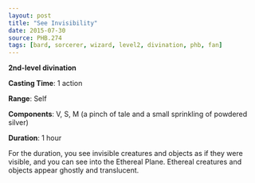 ```yaml
---
layout: post
title: "See Invisibility"
date: 2015-07-30
source: PHB.274
tags: [bard, sorcerer, wizard, level2, divination, phb, fan]
---
```


**2nd-level divination**

**Casting Time**: 1 action

**Range**: Self

**Components**: V, S, M (a pinch of tale and a small sprinkling of powdered silver)

**Duration**: 1 hour

For the duration, you see invisible creatures and objects as if they were visible, and you can see into the Ethereal Plane. Ethereal creatures and objects appear ghostly and translucent.

